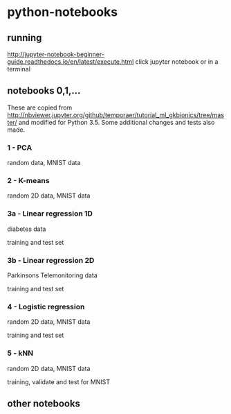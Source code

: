 # python-notebooks

## running
http://jupyter-notebook-beginner-guide.readthedocs.io/en/latest/execute.html
click jupyter notebook or in a terminal

## notebooks 0,1,...
These are copied from
http://nbviewer.jupyter.org/github/temporaer/tutorial_ml_gkbionics/tree/master/
and modified for Python 3.5. Some additional changes and tests also made. 

### 1 - PCA
random data, MNIST data

### 2 - K-means
random 2D data, MNIST data

### 3a - Linear regression 1D
diabetes data

training and test set

### 3b - Linear regression 2D
Parkinsons Telemonitoring data

training and test set

### 4 - Logistic regression
random 2D data, MNIST data

training and test set


### 5 - kNN
random 2D data, MNIST data

training, validate and test for MNIST



## other notebooks 
